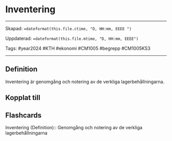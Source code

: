 # Inventering

---

Skapad: `=dateformat(this.file.ctime, "D, HH:mm, EEEE ")`

Uppdaterad: `=dateformat(this.file.mtime, "D, HH:mm, EEEE")`

Tags: #year2024 #KTH #ekonomi #CM1005 #begrepp #CM1005KS3

---

## Definition

Inventering är genomgång och notering av de verkliga lagerbehållningarna.

## Kopplat till

## Flashcards

Inventering (Definition):: Genomgång och notering av de verkliga lagerbehållningarna
<!--SR:!2024-03-03,10,270-->
